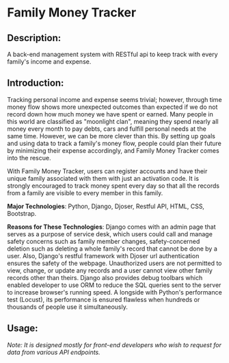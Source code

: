 # Family Money Tracker

## Description: 
A back-end management system with RESTful api to keep track with every family's income and expense.
## Introduction:
Tracking personal income and expense seems trivial; however, through time money flow shows more unexpected outcomes than expected
if we do not record down how much money we have spent or earned. Many people in this world are classified as "moonlight clan", meaning
they spend nearly all money every month to pay debts, cars and fulfill personal needs at the same time. However, we can be more clever
than this. By setting up goals and using data to track a family's money flow, people could plan their future by minimizing their expense accordingly, 
and Family Money Tracker comes into the rescue.

With Family Money Tracker, users can register accounts and have their unique family associated with them with just an activation code.
It is strongly encouraged to track money spent every day so that all the records from a family are visible to every member in this family.

**Major Technologies**: Python, Django, Djoser, Restful API, HTML, CSS, Bootstrap.

**Reasons for These Technologies**: Django comes with an admin page that serves as a purpose of service desk, which users could call and manage safety concerns
such as family member changes, safety-concerned deletion such as deleting a whole family's record that cannot be done
by a user. Also, Django's restful framework with Djoser url authentication ensures the safety of the webpage. Unauthorized users are not
permitted to view, change, or update any records and a user cannot view other family records other than theirs. Django also provides debug
toolbars which enabled developer to use ORM to reduce the SQL queries sent to the server to increase browser's running speed. A
longside with Python's performance test (Locust), its performance is ensured flawless when hundreds or thousands of people use it simultaneously.

## Usage:
*Note: It is designed mostly for front-end developers who wish to request for data from various API endpoints.*

